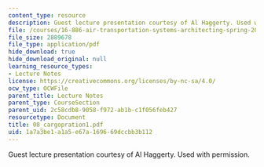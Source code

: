 ```yaml
---
content_type: resource
description: Guest lecture presentation courtesy of Al Haggerty. Used with permission.
file: /courses/16-886-air-transportation-systems-architecting-spring-2004/1a7a3be1a1a5e67a169669dccbb3b112_08_cargopration1.pdf
file_size: 2889678
file_type: application/pdf
hide_download: true
hide_download_original: null
learning_resource_types:
- Lecture Notes
license: https://creativecommons.org/licenses/by-nc-sa/4.0/
ocw_type: OCWFile
parent_title: Lecture Notes
parent_type: CourseSection
parent_uid: 2c58cdb8-9058-f972-ab1b-c1f056feb427
resourcetype: Document
title: 08_cargopration1.pdf
uid: 1a7a3be1-a1a5-e67a-1696-69dccbb3b112
---
```

Guest lecture presentation courtesy of Al Haggerty. Used with permission.